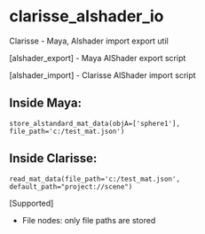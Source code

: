# clarisse_alshader_io
Clarisse - Maya, Alshader import export util

[alshader_export] - Maya AlShader export script

[alshader_import] - Clarisse AlShader import script


  Inside Maya:
  ------------
    store_alstandard_mat_data(objA=['sphere1'], file_path='c:/test_mat.json')

  Inside Clarisse:
  ---------------
    read_mat_data(file_path='c:/test_mat.json', default_path="project://scene")
  
[Supported]
  - File nodes: only file paths are stored
